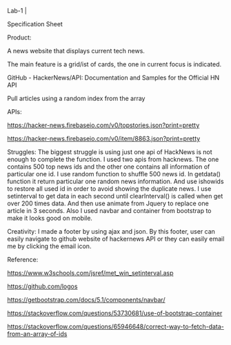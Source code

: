 Lab-1 | 

Specification Sheet

Product:

A news website that displays current tech news. 

The main feature is a grid/ist of cards, the one in current focus is indicated.

GitHub - HackerNews/API: Documentation and Samples for the Official HN API

Pull articles using a random index from the array

APIs:

https://hacker-news.firebaseio.com/v0/topstories.json?print=pretty

https://hacker-news.firebaseio.com/v0/item/8863.json?print=pretty


Struggles:
The biggest struggle is using just one api of HackNews is not enough to complete the function. I used two apis from hacknews. The one contains 500 top news ids and the other one contains all information of particular one id. I use random function to shuffle 500 news id. In getdata() function it return particular one random news information. And use ishowids to restore all used id in order to avoid showing the duplicate news. I use setinterval to get data in each second until clearInterval() is called when get over 200 times data. And then use animate from Jquery to replace one article in 3 seconds. Also I used navbar and container from bootstrap to make it looks good on mobile.

Creativity:
I made a footer by using ajax and json. By this footer, user can easily navigate to github website of hackernews API or they can easily email me by clicking the email icon.

Reference:

https://www.w3schools.com/jsref/met_win_setinterval.asp

https://github.com/logos

https://getbootstrap.com/docs/5.1/components/navbar/

https://stackoverflow.com/questions/53730681/use-of-bootstrap-container

https://stackoverflow.com/questions/65946648/correct-way-to-fetch-data-from-an-array-of-ids

